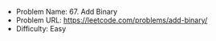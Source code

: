 - Problem Name: 67. Add Binary
- Problem URL: https://leetcode.com/problems/add-binary/
- Difficulty: Easy